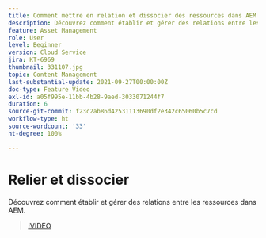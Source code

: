 ```yaml
---
title: Comment mettre en relation et dissocier des ressources dans AEM
description: Découvrez comment établir et gérer des relations entre les ressources dans AEM.
feature: Asset Management
role: User
level: Beginner
version: Cloud Service
jira: KT-6969
thumbnail: 331107.jpg
topic: Content Management
last-substantial-update: 2021-09-27T00:00:00Z
doc-type: Feature Video
exl-id: a05f995e-11bb-4b28-9aed-3033071244f7
duration: 6
source-git-commit: f23c2ab86d42531113690df2e342c65060b5c7cd
workflow-type: ht
source-wordcount: '33'
ht-degree: 100%

---
```


# Relier et dissocier

Découvrez comment établir et gérer des relations entre les ressources dans AEM.

>[!VIDEO](https://video.tv.adobe.com/v/331107?quality=12&learn=on)
